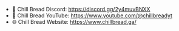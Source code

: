 - 💬 Chill Bread Discord: https://discord.gg/2y4muvBNXX
- 🎥 Chill Bread YouTube: https://www.youtube.com/@chillbreadyt
- 🌐 Chill Bread Website: https://www.chillbread.ga/
